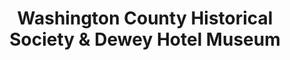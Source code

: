 ---
layout: repo
title: "Washington County Historical Society & Dewey Hotel Museum"
id: 24771
permalink: repos/24771/
---